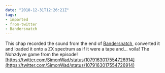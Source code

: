 ```yaml
---
date: "2018-12-31T12:26:21Z"
tags:
- imported
- from-twitter
- Bandersnatch
---
```

This chap recorded the sound from the end of [Bandersnatch](/tags/Bandersnatch), converted it and loaded it onto a ZX spectrum as if it were a tape and… voila\! The Nohzdyve game from the episode\! [https://twitter.com/SimonWad/status/1079163017554726914](https://twitter.com/SimonWad/status/1079163017554726914)
